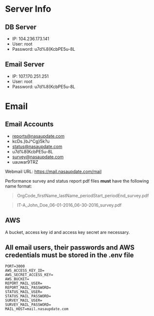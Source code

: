 # Server Info
## DB Server
- IP: 104.236.173.141
- User: root
- Password: u7d%8(KcbPE5u-8L

## Email Server
- IP: 107.170.251.251
- User:  root
- Password:  u7d%8(KcbPE5u-8L

# Email
## Email Accounts
- reports@nasaupdate.com
- kcDs.}bJ^Cg}5k?u
- status@nasaupdate.com
- u7d%8(KcbPE5u-8L
- survey@nasaupdate.com
- uauwar9TRZ

Webmail URL: https://mail.nasaupdate.com/mail

Performance survey and status report pdf files **must** have the following name format:
> OrgCode_firstName_lastName_periodStart_periodEnd_survey.pdf  
 
> IT-A_John_Doe_06-01-2016_06-30-2016_survey.pdf

## AWS
A bucket, access key id and access key secret are necessary.

## All email users, their passwords and AWS credentials must be stored in the .env file
```
PORT=3000
AWS_ACCESS_KEY_ID=
AWS_SECRET_ACCESS_KEY=
AWS_BUCKET=
REPORT_MAIL_USER=
REPORT_MAIL_PASSWORD=
STATUS_MAIL_USER=
STATUS_MAIL_PASSWORD=
SURVEY_MAIL_USER=
SURVEY_MAIL_PASSWORD=
MAIL_HOST=mail.nasaupdate.com
```
